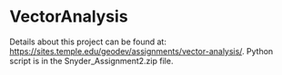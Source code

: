 # VectorAnalysis
Details about this project can be found at: 
 https://sites.temple.edu/geodev/assignments/vector-analysis/. 
 Python script is in the Snyder_Assignment2.zip file.
